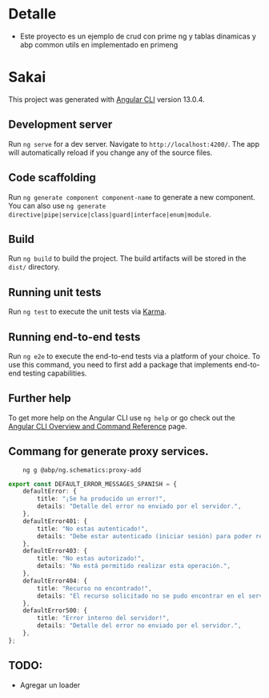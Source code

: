 # Detalle

-   Este proyecto es un ejemplo de crud con prime ng y tablas dinamicas y abp common utils en implementado en primeng

# Sakai

This project was generated with [Angular CLI](https://github.com/angular/angular-cli) version 13.0.4.

## Development server

Run `ng serve` for a dev server. Navigate to `http://localhost:4200/`. The app will automatically reload if you change any of the source files.

## Code scaffolding

Run `ng generate component component-name` to generate a new component. You can also use `ng generate directive|pipe|service|class|guard|interface|enum|module`.

## Build

Run `ng build` to build the project. The build artifacts will be stored in the `dist/` directory.

## Running unit tests

Run `ng test` to execute the unit tests via [Karma](https://karma-runner.github.io).

## Running end-to-end tests

Run `ng e2e` to execute the end-to-end tests via a platform of your choice. To use this command, you need to first add a package that implements end-to-end testing capabilities.

## Further help

To get more help on the Angular CLI use `ng help` or go check out the [Angular CLI Overview and Command Reference](https://angular.io/cli) page.

## Commang for generate proxy services.

        ng g @abp/ng.schematics:proxy-add

```ts
export const DEFAULT_ERROR_MESSAGES_SPANISH = {
    defaultError: {
        title: "¡Se ha producido un error!",
        details: "Detalle del error no enviado por el servidor.",
    },
    defaultError401: {
        title: "No estas autenticado!",
        details: "Debe estar autenticado (iniciar sesión) para poder realizar esta operación.",
    },
    defaultError403: {
        title: "No estas autorizado!",
        details: "No está permitido realizar esta operación.",
    },
    defaultError404: {
        title: "Recurso no encontrado!",
        details: "El recurso solicitado no se pudo encontrar en el servidor.",
    },
    defaultError500: {
        title: "Error interno del servidor!",
        details: "Detalle del error no enviado por el servidor.",
    },
};
```

## TODO:

-   Agregar un loader
